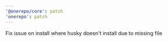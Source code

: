 ```yaml
---
'@onerepo/core': patch
'onerepo': patch
---
```


Fix issue on install where husky doesn't install due to missing file
